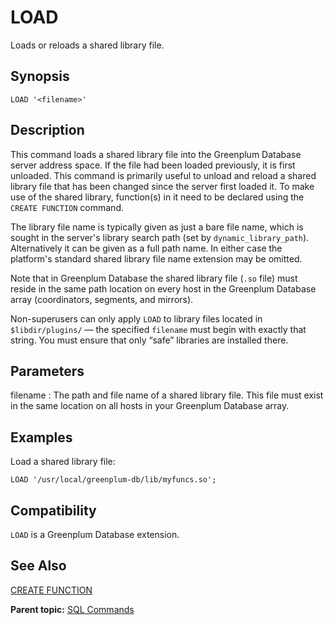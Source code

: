 # LOAD

Loads or reloads a shared library file.

## Synopsis

``` {#sql_command_synopsis}
LOAD '<filename>'
```

## Description

This command loads a shared library file into the Greenplum Database server address space. If the file had been loaded previously, it is first unloaded. This command is primarily useful to unload and reload a shared library file that has been changed since the server first loaded it. To make use of the shared library, function(s) in it need to be declared using the `CREATE FUNCTION` command.

The library file name is typically given as just a bare file name, which is sought in the server's library search path (set by `dynamic_library_path`). Alternatively it can be given as a full path name. In either case the platform's standard shared library file name extension may be omitted.

Note that in Greenplum Database the shared library file (`.so` file) must reside in the same path location on every host in the Greenplum Database array (coordinators, segments, and mirrors).

Non-superusers can only apply `LOAD` to library files located in `$libdir/plugins/` — the specified `filename` must begin with exactly that string. You must ensure that only “safe” libraries are installed there.

## Parameters

filename
:   The path and file name of a shared library file. This file must exist in the same location on all hosts in your Greenplum Database array.

## Examples

Load a shared library file:

```
LOAD '/usr/local/greenplum-db/lib/myfuncs.so';
```

## Compatibility

`LOAD` is a Greenplum Database extension.

## See Also

[CREATE FUNCTION](CREATE_FUNCTION.html)

**Parent topic:** [SQL Commands](../sql_commands/sql_ref.html)

